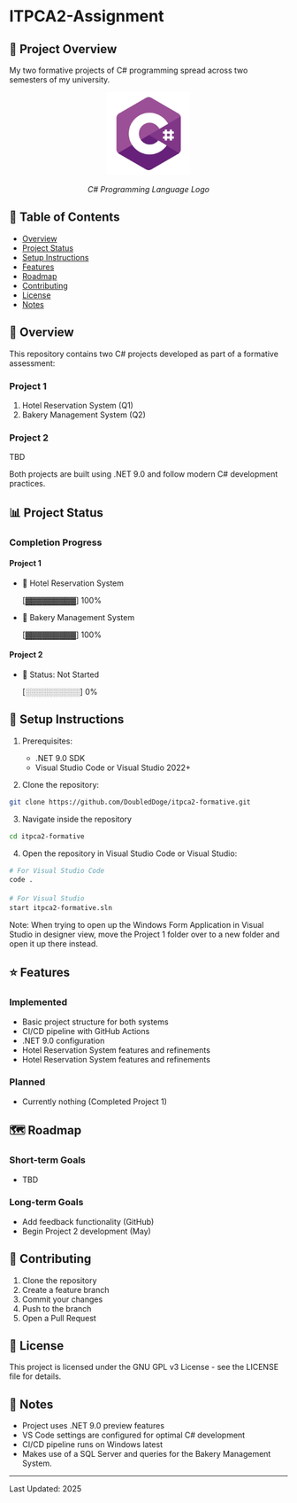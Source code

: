 # ITPCA2-Assignment

## 📝 Project Overview
My two formative projects of C# programming spread across two semesters of my university.

<div align="center">
    <img src="img/csharp.png" alt="Project Logo" width="150" height="150"/>
    <p><em>C# Programming Language Logo</em></p>
</div>


## 📑 Table of Contents
- [Overview](#-overview)
- [Project Status](#-project-status)
- [Setup Instructions](#-setup-instructions)
- [Features](#-features)
- [Roadmap](#-roadmap)
- [Contributing](#-contributing)
- [License](#-license)
- [Notes](#-notes)

## 🎯 Overview
This repository contains two C# projects developed as part of a formative assessment:

### Project 1
1. Hotel Reservation System (Q1)
2. Bakery Management System (Q2)

### Project 2
TBD

Both projects are built using .NET 9.0 and follow modern C# development practices.

## 📊 Project Status
### Completion Progress

#### Project 1
- 🏨 Hotel Reservation System

  [▓▓▓▓▓▓▓▓▓] 100%

- 🥖 Bakery Management System

  [▓▓▓▓▓▓▓▓▓] 100%

#### Project 2
- 📝 Status: Not Started

  [░░░░░░░░░░] 0%

## 🚀 Setup Instructions
1. Prerequisites:
   - .NET 9.0 SDK
   - Visual Studio Code or Visual Studio 2022+

2. Clone the repository:
```bash
git clone https://github.com/DoubledDoge/itpca2-formative.git
```

3. Navigate inside the repository

```bash
cd itpca2-formative
```

4. Open the repository in Visual Studio Code or Visual Studio:
```bash
# For Visual Studio Code
code .

# For Visual Studio
start itpca2-formative.sln
```

Note: When trying to open up the Windows Form Application in Visual Studio in designer view, move the Project 1 folder over to a new folder and open it up there instead.

## ⭐ Features
### Implemented
- Basic project structure for both systems
- CI/CD pipeline with GitHub Actions
- .NET 9.0 configuration
- Hotel Reservation System features and refinements
- Hotel Reservation System features and refinements

### Planned
- Currently nothing (Completed Project 1)

## 🗺️ Roadmap
### Short-term Goals
- TBD

### Long-term Goals
- Add feedback functionality (GitHub)
- Begin Project 2 development (May)

## 🤝 Contributing
1. Clone the repository
2. Create a feature branch
3. Commit your changes
4. Push to the branch
5. Open a Pull Request

## 📝 License
This project is licensed under the GNU GPL v3 License - see the LICENSE file for details.

## 📝 Notes
- Project uses .NET 9.0 preview features
- VS Code settings are configured for optimal C# development
- CI/CD pipeline runs on Windows latest
- Makes use of a SQL Server and queries for the Bakery Management System.

---
Last Updated: 2025
